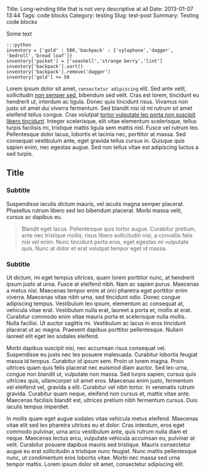 Title: Long-winding title that is not very descriptive at all
Date: 2013-01-07 13:44
Tags: code blocks
Category: testing
Slug: test-post
Summary: Testing code blocks

Some text

	:::python
	inventory = {'gold' : 500,'backpack' : ['xylophone','dagger', 'bedroll','bread loaf']}
	inventory['pocket'] = ['seashell','strange berry','lint']
	inventory['backpack'].sort()
	inventory['backpack'].remove('dagger')
	inventory['gold'] += 50
	
Lorem ipsum dolor sit amet, `consectetur adipiscing` elit. Sed ante velit, sollicitudin [non semper sed](), bibendum sed velit. Cras est lorem, tincidunt eu hendrerit ut, interdum ac ligula. Donec quis tincidunt risus. Vivamus non justo sit amet dui viverra fermentum. Sed blandit nisi id mi rutrum sit amet eleifend tellus congue. Cras volutpat [tortor vulputate leo porta non suscipit libero tincidunt](). Integer scelerisque, elit vitae elementum scelerisque, tellus turpis facilisis mi, tristique mattis ligula sem mattis nisl. Fusce vel rutrum leo. Pellentesque dolor lacus, lobortis et lacinia nec, porttitor at massa. Sed consequat vestibulum ante, eget gravida tellus cursus in. Quisque quis sapien enim, nec egestas augue. Sed non tellus vitae est adipiscing luctus a sed turpis.

## Title

### Subtitle

Suspendisse iaculis dictum mauris, vel iaculis magna semper placerat. Phasellus rutrum libero sed leo bibendum placerat. Morbi massa velit, cursus ac dapibus eu.

> Blandit eget lacus. Pellentesque quis tortor augue. Curabitur pretium, ante nec tristique mollis, risus libero sollicitudin nisi, a convallis felis nisi vel enim. Nunc tincidunt porta eros, eget egestas mi vulputate quis. Nunc at dolor et erat volutpat tempor eget id massa.

### Subtitle

Ut dictum, mi eget tempus ultrices, quam lorem porttitor nunc, at hendrerit ipsum justo at urna. Fusce at eleifend nibh. Nam ac sapien purus. Maecenas a metus nisl. Maecenas tempor enim at orci pharetra eget porttitor enim viverra. Maecenas vitae nibh urna, sed tincidunt odio. Donec congue adipiscing tempus. Vestibulum leo ipsum, elementum ac consequat at, vehicula vitae erat. Vestibulum nulla erat, laoreet a porta et, mollis at erat. Curabitur commodo enim vitae mauris porta et scelerisque nulla mollis. Nulla facilisi. Ut auctor sagittis mi. Vestibulum ac lacus in eros tincidunt placerat ut ac magna. Praesent dapibus porttitor pellentesque. Nullam laoreet elit eget leo sodales eleifend.

Morbi dapibus suscipit nisi, nec accumsan risus consequat vel. Suspendisse eu justo nec leo posuere malesuada. Curabitur lobortis feugiat massa id tempus. Curabitur id ipsum sem. Proin ut lorem magna. Proin ultrices quam quis felis placerat nec euismod diam auctor. Sed leo urna, congue non blandit ut, vulputate non massa. Sed turpis sapien, cursus quis ultricies quis, ullamcorper sit amet eros. Maecenas enim justo, fermentum vel eleifend vel, gravida a elit. Curabitur vel nibh tortor. In venenatis rutrum gravida. Curabitur quam neque, eleifend non cursus et, mattis vitae ante. Maecenas facilisis blandit est, ultrices pretium nibh fermentum cursus. Duis iaculis tempus imperdiet.

In mollis quam eget augue sodales vitae vehicula metus eleifend. Maecenas vitae elit sed leo pharetra ultrices eu et dolor. Cras interdum, eros eget commodo pulvinar, urna arcu vestibulum ante, quis rutrum nulla diam et neque. Maecenas lectus arcu, vulputate vehicula accumsan eu, pulvinar at velit. Curabitur posuere dapibus mauris sed tristique. Mauris consectetur augue eu erat sollicitudin a tristique nunc feugiat. Nunc mattis pellentesque nunc, ut condimentum eros lobortis vitae. Morbi nec massa sed urna tempor mattis. Lorem ipsum dolor sit amet, consectetur adipiscing elit.